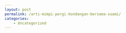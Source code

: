 ```yaml
---
layout: post
permalink: /arti-mimpi-pergi-kondangan-bersama-suami/
categories:
    - Uncategorized
---
```


